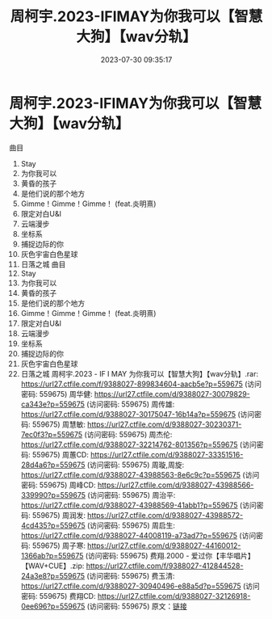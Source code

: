 ﻿---
title: 周柯宇.2023-IFIMAY为你我可以【智慧大狗】【wav分轨】
date: 2023-07-30 09:35:17
categories: WAV车载音乐、镜像
tags: 华语中文
---
# 周柯宇.2023-IFIMAY为你我可以【智慧大狗】【wav分轨】

曲目
01. Stay
02. 为你我可以
03. 黄昏的孩子
04. 是他们说的那个地方
05. Gimme！Gimme！Gimme！ (feat.炎明熹)
06. 限定对白U&I
07. 云端漫步
08. 坐标系
09. 捕捉边际的你
10. 灰色宇宙白色星球
11. 日落之城
曲目
01. Stay
02. 为你我可以
03. 黄昏的孩子
04. 是他们说的那个地方
05. Gimme！Gimme！Gimme！ (feat.炎明熹)
06. 限定对白U&I
07. 云端漫步
08. 坐标系
09. 捕捉边际的你
10. 灰色宇宙白色星球
11. 日落之城
周柯宇.2023 - IF I MAY 为你我可以【智慧大狗】【wav分轨】.rar: https://url27.ctfile.com/f/9388027-899834604-aacb5e?p=559675
(访问密码: 559675)
周华健: https://url27.ctfile.com/d/9388027-30079829-ca343e?p=559675
(访问密码: 559675)
周传雄: https://url27.ctfile.com/d/9388027-30175047-16b14a?p=559675
(访问密码: 559675)
周慧敏: https://url27.ctfile.com/d/9388027-30230371-7ec0f3?p=559675
(访问密码: 559675)
周杰伦: https://url27.ctfile.com/d/9388027-32214762-801356?p=559675
(访问密码: 559675)
周蕙CD: https://url27.ctfile.com/d/9388027-33351516-28d4a6?p=559675
(访问密码: 559675)
周璇,周旋: https://url27.ctfile.com/d/9388027-43988563-8e6c9c?p=559675
(访问密码: 559675)
周峰CD: https://url27.ctfile.com/d/9388027-43988566-339990?p=559675
(访问密码: 559675)
周治平: https://url27.ctfile.com/d/9388027-43988569-41abb1?p=559675
(访问密码: 559675)
周润发: https://url27.ctfile.com/d/9388027-43988572-4cd435?p=559675
(访问密码: 559675)
周启生: https://url27.ctfile.com/d/9388027-44008119-a73ad7?p=559675
(访问密码: 559675)
周子寒: https://url27.ctfile.com/d/9388027-44160012-1366ab?p=559675
(访问密码: 559675)
费翔.2000 - 爱过你【丰华唱片】【WAV+CUE】.zip: https://url27.ctfile.com/f/9388027-412844528-24a3e8?p=559675
(访问密码: 559675)
费玉清: https://url27.ctfile.com/d/9388027-30940496-e88a5d?p=559675
(访问密码: 559675)
费翔CD: https://url27.ctfile.com/d/9388027-32126918-0ee696?p=559675
(访问密码: 559675)
原文：[链接](https://blog.sina.com.cn/s/blog_1647c7e76010312w2.html)